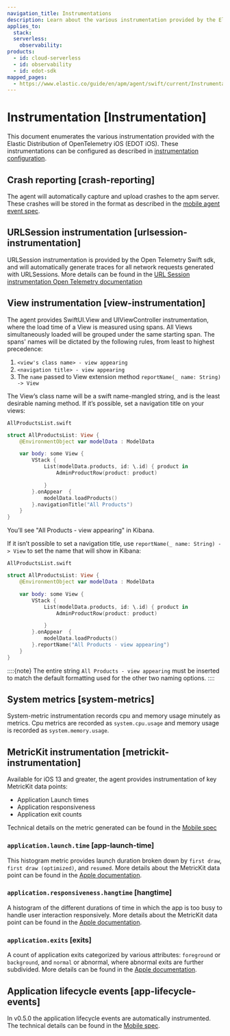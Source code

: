 ```yaml
---
navigation_title: Instrumentations
description: Learn about the various instrumentation provided by the Elastic Distribution of OpenTelemetry iOS (EDOT iOS).
applies_to:
  stack:
  serverless:
    observability:
products:
  - id: cloud-serverless
  - id: observability
  - id: edot-sdk
mapped_pages:
  - https://www.elastic.co/guide/en/apm/agent/swift/current/Instrumentation.html
---
```


# Instrumentation [Instrumentation]

This document enumerates the various instrumentation provided with the Elastic Distribution of OpenTelemetry iOS (EDOT iOS). These instrumentations can be configured as described in [instrumentation configuration](/reference/configuration.md#instrumentationConfiguration).


## Crash reporting [crash-reporting]

The agent will automatically capture and upload crashes to the apm server. These crashes will be stored in the format as described in the [mobile agent event spec](https://github.com/elastic/apm/blob/main/specs/agents/mobile/events.md#crashes).


## URLSession instrumentation [urlsession-instrumentation]

URLSession instrumentation is provided by the Open Telemetry Swift sdk, and will automatically generate traces for all network requests generated with URLSessions. More details can be found in the [URL Session instrumentation Open Telemetry documentation](https://github.com/open-telemetry/opentelemetry-swift/tree/main/Sources/Instrumentation/URLSession)


## View instrumentation [view-instrumentation]

The agent provides SwiftUI.View and UIViewController instrumentation, where the load time of a View is measured using spans. All Views simultaneously loaded will be grouped under the same starting span. The spans' names will be dictated by the following rules, from least to highest precedence:

1. `<view's class name> - view appearing`
2. `<navigation title> - view appearing`
3. The `name` passed to View extension method  `reportName(_ name: String) -> View`

The View’s class name will be a swift name-mangled string, and is the least desirable naming method. If it’s possible, set a navigation title on your views:

`AllProductsList.swift`

```swift
struct AllProductsList: View {
    @EnvironmentObject var modelData : ModelData

    var body: some View {
        VStack {
            List(modelData.products, id: \.id) { product in
                AdminProductRow(product: product)

            }
        }.onAppear  {
            modelData.loadProducts()
        }.navigationTitle("All Products")
    }
}
```

You’ll see "All Products - view appearing" in Kibana.

If it isn’t possible to set a navigation title, use `reportName(_ name: String) -> View` to set the name that will show in Kibana:

`AllProductsList.swift`

```swift
struct AllProductsList: View {
    @EnvironmentObject var modelData : ModelData

    var body: some View {
        VStack {
            List(modelData.products, id: \.id) { product in
                AdminProductRow(product: product)

            }
        }.onAppear  {
            modelData.loadProducts()
        }.reportName("All Products - view appearing")
    }
}
```

::::{note}
The entire string `All Products - view appearing` must be inserted to match the default formatting used for the other two naming options.
::::



## System metrics [system-metrics]

System-metric instrumentation records cpu and memory usage minutely as metrics. Cpu metrics are recorded as `system.cpu.usage` and memory usage is recorded as `system.memory.usage`.


## MetricKit instrumentation [metrickit-instrumentation]

Available for iOS 13 and greater, the agent provides instrumentation of key MetricKit data points:

* Application Launch times
* Application responsiveness
* Application exit counts

Technical details on the metric generated can be found in the [Mobile spec](https://github.com/elastic/apm/blob/main/specs/agents/mobile/metrics.md#application-metrics)


### `application.launch.time` [app-launch-time]

This histogram metric provides launch duration broken down by `first draw`, `first draw (optimized)`, and `resumed`. More details about the MetricKit data point can be found in the [Apple documentation](https://developer.apple.com/documentation/metrickit/mxapplaunchmetric).


### `application.responsiveness.hangtime` [hangtime]

A histogram of the different durations of time in which the app is too busy to handle user interaction responsively. More details about the MetricKit data point can be found in the [Apple documentation](https://developer.apple.com/documentation/metrickit/mxappresponsivenessmetric).


### `application.exits` [exits]

A count of application exits categorized by various attributes: `foreground` or `background`, and `normal` or abnormal, where abnormal exits are further subdivided. More details can be found in the [Apple documentation](https://developer.apple.com/documentation/metrickit/mxappexitmetric).


## Application lifecycle events [app-lifecycle-events]

In v0.5.0 the application lifecycle events are automatically instrumented. The technical details can be found in the [Mobile spec](https://github.com/elastic/apm/blob/main/specs/agents/mobile/events.md#application-lifecycle-events).

